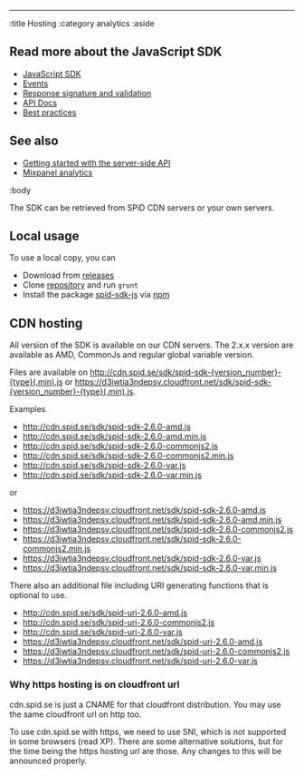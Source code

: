 --------------------------------------------------------------------------------
:title Hosting
:category analytics
:aside

## Read more about the JavaScript SDK

- [JavaScript SDK](/sdks/javascript/)
- [Events](/sdks/js-2x/events/)
- [Response signature and validation](/sdks/js-2x/response-signature-and-validation/)
- [API Docs](/sdks/js-2x/api-docs/)
- [Best practices](/sdks/js-2x/best-practices/)

## See also

- [Getting started with the server-side API](/getting-started/)
- [Mixpanel analytics](/mixpanel/analytics/)

:body

The SDK can be retrieved from SPiD CDN servers or your own servers.

## Local usage
To use a local copy, you can

* Download from [releases](https://github.com/schibsted/sdk-js/releases)
* Clone [repository](https://github.com/schibsted/sdk-js/) and run `grunt`
* Install the package [spid-sdk-js](https://www.npmjs.com/package/spid-sdk-js) via [npm](https://www.npmjs.com/)

## CDN hosting
All version of the SDK is available on our CDN servers.
The 2.x.x version are available as AMD, CommonJs and regular global variable version.

Files are available on http://cdn.spid.se/sdk/spid-sdk-{version_number}-{type}(.min).js
or https://d3iwtia3ndepsv.cloudfront.net/sdk/spid-sdk-{version_number}-{type}(.min).js.

Examples

* http://cdn.spid.se/sdk/spid-sdk-2.6.0-amd.js
* http://cdn.spid.se/sdk/spid-sdk-2.6.0-amd.min.js
* http://cdn.spid.se/sdk/spid-sdk-2.6.0-commonjs2.js
* http://cdn.spid.se/sdk/spid-sdk-2.6.0-commonjs2.min.js
* http://cdn.spid.se/sdk/spid-sdk-2.6.0-var.js
* http://cdn.spid.se/sdk/spid-sdk-2.6.0-var.min.js

or

* https://d3iwtia3ndepsv.cloudfront.net/sdk/spid-sdk-2.6.0-amd.js
* https://d3iwtia3ndepsv.cloudfront.net/sdk/spid-sdk-2.6.0-amd.min.js
* https://d3iwtia3ndepsv.cloudfront.net/sdk/spid-sdk-2.6.0-commonjs2.js
* https://d3iwtia3ndepsv.cloudfront.net/sdk/spid-sdk-2.6.0-commonjs2.min.js
* https://d3iwtia3ndepsv.cloudfront.net/sdk/spid-sdk-2.6.0-var.js
* https://d3iwtia3ndepsv.cloudfront.net/sdk/spid-sdk-2.6.0-var.min.js


There also an additional file including URI generating functions that is optional to use.

* http://cdn.spid.se/sdk/spid-uri-2.6.0-amd.js
* http://cdn.spid.se/sdk/spid-uri-2.6.0-commonjs2.js
* http://cdn.spid.se/sdk/spid-uri-2.6.0-var.js
* https://d3iwtia3ndepsv.cloudfront.net/sdk/spid-uri-2.6.0-amd.js
* https://d3iwtia3ndepsv.cloudfront.net/sdk/spid-uri-2.6.0-commonjs2.js
* https://d3iwtia3ndepsv.cloudfront.net/sdk/spid-uri-2.6.0-var.js

### Why https hosting is on cloudfront url

cdn.spid.se is just a CNAME for that cloudfront distribution.
You may use the same cloudfront url on http too.

To use cdn.spid.se with https, we need to use SNI, which is not supported in some browsers (read XP).
There are some alternative solutions, but for the time being the https hosting url are those.
Any changes to this will be announced properly.
